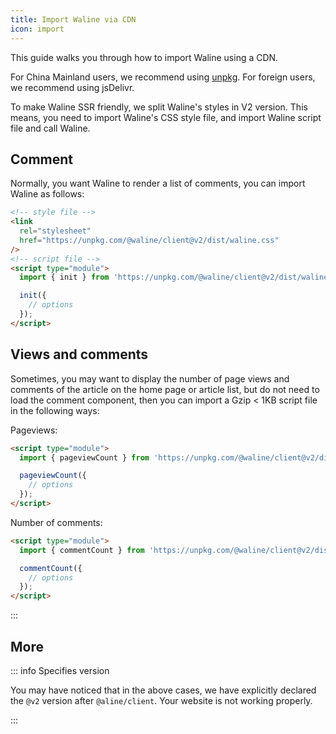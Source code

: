 ```yaml
---
title: Import Waline via CDN
icon: import
---
```


This guide walks you through how to import Waline using a CDN.

<!-- more -->

For China Mainland users, we recommend using [unpkg](https://unpkg.com/@waline/client). For foreign users, we recommend using jsDelivr.

To make Waline SSR friendly, we split Waline's styles in V2 version. This means, you need to import Waline's CSS style file, and import Waline script file and call Waline.

## Comment

Normally, you want Waline to render a list of comments, you can import Waline as follows:

```html
<!-- style file -->
<link
  rel="stylesheet"
  href="https://unpkg.com/@waline/client@v2/dist/waline.css"
/>
<!-- script file -->
<script type="module">
  import { init } from 'https://unpkg.com/@waline/client@v2/dist/waline.mjs';

  init({
    // options
  });
</script>
```

## Views and comments

Sometimes, you may want to display the number of page views and comments of the article on the home page or article list, but do not need to load the comment component, then you can import a Gzip < 1KB script file in the following ways:

Pageviews:

```html
<script type="module">
  import { pageviewCount } from 'https://unpkg.com/@waline/client@v2/dist/pageview.mjs';

  pageviewCount({
    // options
  });
</script>
```

Number of comments:

```html
<script type="module">
  import { commentCount } from 'https://unpkg.com/@waline/client@v2/dist/comment.mjs';

  commentCount({
    // options
  });
</script>
```

:::

## More

::: info Specifies version

You may have noticed that in the above cases, we have explicitly declared the `@v2` version after `@aline/client`. Your website is not working properly.

:::
